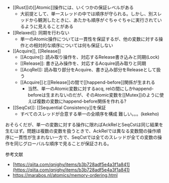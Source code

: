 - [[Rust]]の[[Atomic]]操作には、いくつかの保証レベルがある
	- 大前提として、単一スレッドの中では順序が守られる。しかし、別スレッドから観測したときに、あたかも順序がぐちゃぐちゃに実行されているように見えることがある
- [[Relaxed]]: 同期を行わない
	- 単一のAtomic操作については一貫性を保証するが、他の変数に対する操作との相対的な順序については何も保証しない
- [[Acquire]], [[Release]]
	- [[Acquire]]: 読み取り操作を、対応するRelease書き込みと同期(Lock)
	- [[Release]]: 書き込み操作を、対応するAcquire読み取りと同期
	- [[AcqRel]]: 読み取り部分をAcquire、書き込み部分をReleaseとして扱う
	- [[Acquire]]と[[Release]]の間で[[happend-before]]関係が生まれる
		- 当然、単一のAtomic変数に対するacq, relの間にしかhappend-beforeは生まれないのだが、そのAtomic変数を[[Mutex]]のように使えば複数の変数にhappend-before関係を作れる?
- [[SeqCst]]: [[Sequential Consistency]]を保証
	- すべてのスレッドが合意する単一の全順序を構成
難しい。。。(kekeho)

おそらくだが、単一の変数に対する操作に限ればAckRelとSeqCstは同じ結果を生むはず。問題は複数の変数を扱うときで、AckRelでは異なる変数間の操作順序に一貫性が生まれない一方で、SeqCstでは全てのスレッドが全ての変数の操作を同じグローバルな順序で見ることが保証される。

参考文献
- [https://qiita.com/qnighy/items/b3b728adf5e4a3f1a841](https://qiita.com/qnighy/items/b3b728adf5e4a3f1a841)
- https://marabos.nl/atomics/memory-ordering.html